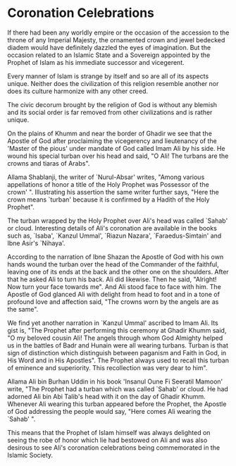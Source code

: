 Coronation Celebrations
=======================

If there had been any worldly empire or the occasion of the accession to
the throne of any Imperial Majesty, the ornamented crown and jewel
bedecked diadem would have definitely dazzled the eyes of imagination.
But the occasion related to an Islamic State and a Sovereign appointed
by the Prophet of Islam as his immediate successor and vicegerent.

Every manner of Islam is strange by itself and so are all of its aspects
unique. Neither does the civilization of this religion resemble another
nor does its culture harmonize with any other creed.

The civic decorum brought by the religion of God is without any blemish
and its social order is far removed from other civilizations and is
rather unique.

On the plains of Khumm and near the border of Ghadir we see that the
Apostle of God after proclaiming the vicegerency and lieutenancy of the
'Master of the pious' under mandate of God called Imam Ali by his side.
He wound his special turban over his head and said, "O Ali! The turbans
are the crowns and tiaras of Arabs".

Allama Shablanji, the writer of \`Nurul-Absar' writes, "Among various
appellations of honor a title of the Holy Prophet was Possessor of the
crown' ". Illustrating his assertion the same writer further says, "Here
the crown means \`turban' because it is confirmed by a Hadith of the
Holy Prophet".

The turban wrapped by the Holy Prophet over Ali's head was called
\`Sahab' or cloud. Interesting details of Ali's coronation are available
in the books such as, \`Isaba', \`Kanzul Ummal', \`Riazun Nazara',
\`Faraedus-Simtain' and Ibne Asir's \`Nihaya'.

According to the narration of Ibne Shazan the Apostle of God with his
own hands wound the turban over the head of the Commander of the
faithful, leaving one of its ends at the back and the other one on the
shoulders. After that he asked Ali to turn his back. Ali did likewise.
Then he said, "Alright! Now turn your face towards me". And Ali stood
face to face with him. The Apostle of God glanced Ali with delight from
head to foot and in a tone of profound love and affection said, "The
crowns worn by the angels are as the same".

We find yet another narration in \`Kanzul Ummal' ascribed to Imam Ali.
Its gist is, "The Prophet after performing this ceremony at Ghadir Khumm
said, "O my beloved cousin Ali! The angels through whom God Almighty
helped us in the battles of Badr and Hunain were all wearing turbans.
Turban is that sign of distinction which distinguish between paganism
and Faith in God, in His Word and in His Apostles". The Prophet always
used to recall this turban of eminence and superiority. This
recollection was very dear to him".

Allama Ali bin Burhan Uddin in his book 'Insanul Oune Fi Seeratil
Mamoon' write, "The Prophet had a turban which was called \`Sahab' or
cloud. He had adorned Ali bin Abi Talib's head with it on the day of
Ghadir Khumm. Whenever Ali wearing this turban appeared before the
Prophet, the Apostle of God addressing the people would say, "Here comes
Ali wearing the \`Sahab' ".

This means that the Prophet of Islam himself was always delighted on
seeing the robe of honor which lie had bestowed on Ali and was also
desirous to see Ali's coronation celebrations being commemorated in the
Islamic Society.


